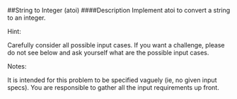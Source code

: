 ##String to Integer (atoi)
####Description
Implement atoi to convert a string to an integer.

Hint: 

 Carefully consider all possible input cases. If you want a challenge, please do not see below and ask yourself what are the possible input cases.

Notes:

 It is intended for this problem to be specified vaguely (ie, no given input specs). You are responsible to gather all the input requirements up front.